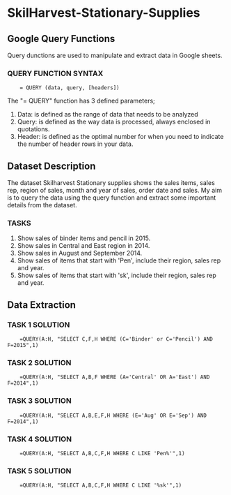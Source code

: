 # SkilHarvest-Stationary-Supplies

## Google Query Functions
Query dunctions are used to manipulate and extract data in Google sheets.

### QUERY FUNCTION SYNTAX
  ```
      = QUERY (data, query, [headers])
  ```

The "= QUERY" function has 3 defined parameters;
1. Data: is defined as the range of data that needs to be analyzed
2. Query: is defined as the way data is processed, always enclosed in quotations.
3. Header: is defined as the optimal number for when you need to indicate the number of header rows in your data.

## Dataset Description
The dataset Skilharvest Stationary supplies shows the sales items, sales rep, region of sales, month and year of sales, order date and sales.
My aim is to query the data using the query function and extract some important details from the dataset.

### TASKS
1. Show sales of binder items and pencil in 2015.
2. Show sales in Central and East region in 2014.
3. Show sales in August and September 2014.
4. Show sales of items that start with 'Pen', include their region, sales rep and year.
5. Show sales of items that start with 'sk', include their region, sales rep and year.

## Data Extraction
### TASK 1 SOLUTION
```
    =QUERY(A:H, "SELECT C,F,H WHERE (C='Binder' or C='Pencil') AND F=2015",1)
```


### TASK 2 SOLUTION
```
    =QUERY(A:H, "SELECT A,B,F WHERE (A='Central' OR A='East') AND F=2014",1)
```

### TASK 3 SOLUTION
```
    =QUERY(A:H, "SELECT A,B,E,F,H WHERE (E='Aug' OR E='Sep') AND F=2014",1)
```

### TASK 4 SOLUTION
```
    =QUERY(A:H, "SELECT A,B,C,F,H WHERE C LIKE 'Pen%'",1)
```

### TASK 5 SOLUTION
```
    =QUERY(A:H, "SELECT A,B,C,F,H WHERE C LIKE '%sk'",1)
```
